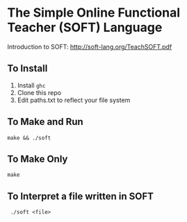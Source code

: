# The Simple Online Functional Teacher (SOFT) Language
Introduction to SOFT: http://soft-lang.org/TeachSOFT.pdf

## To Install
1. Install `ghc`
2. Clone this repo
3. Edit paths.txt to reflect your file system
## To Make and Run
  `make && ./soft`
## To Make Only
  `make`

## To Interpret a file written in SOFT
  ` ./soft <file>`
